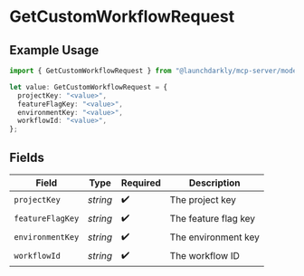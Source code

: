 # GetCustomWorkflowRequest

## Example Usage

```typescript
import { GetCustomWorkflowRequest } from "@launchdarkly/mcp-server/models/operations";

let value: GetCustomWorkflowRequest = {
  projectKey: "<value>",
  featureFlagKey: "<value>",
  environmentKey: "<value>",
  workflowId: "<value>",
};
```

## Fields

| Field                | Type                 | Required             | Description          |
| -------------------- | -------------------- | -------------------- | -------------------- |
| `projectKey`         | *string*             | :heavy_check_mark:   | The project key      |
| `featureFlagKey`     | *string*             | :heavy_check_mark:   | The feature flag key |
| `environmentKey`     | *string*             | :heavy_check_mark:   | The environment key  |
| `workflowId`         | *string*             | :heavy_check_mark:   | The workflow ID      |